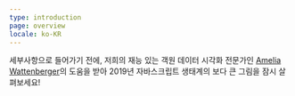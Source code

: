 ```yaml
---
type: introduction
page: overview
locale: ko-KR
---
```


세부사항으로 들어가기 전에, 저희의 재능 있는 객원 데이터 시각화 전문가인 [Amelia Wattenberger](https://wattenberger.com/)의 도움을 받아
2019년 자바스크립트 생태계의 보다 큰 그림을 잠시 살펴보세요!